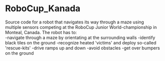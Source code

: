 # RoboCup_Kanada
Source code for a robot that navigates its way through a maze using multiple sensors competing at the 
RoboCup Junior World-championship in Monteal, Canada.
The robot has to:  
  -navigate through a maze by orientating at the surrounding walls
  -identify black tiles on the ground
  -recognize heated 'victims' and deploy so-called 'rescue-kits'
  -drive ramps up and down
  -avoid obstacles
  -get over bumpers on the ground
